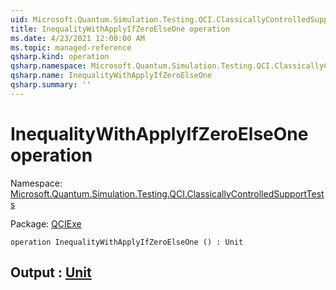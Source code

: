 ```yaml
---
uid: Microsoft.Quantum.Simulation.Testing.QCI.ClassicallyControlledSupportTests.InequalityWithApplyIfZeroElseOne
title: InequalityWithApplyIfZeroElseOne operation
ms.date: 4/23/2021 12:00:00 AM
ms.topic: managed-reference
qsharp.kind: operation
qsharp.namespace: Microsoft.Quantum.Simulation.Testing.QCI.ClassicallyControlledSupportTests
qsharp.name: InequalityWithApplyIfZeroElseOne
qsharp.summary: ''
---
```


# InequalityWithApplyIfZeroElseOne operation

Namespace: [Microsoft.Quantum.Simulation.Testing.QCI.ClassicallyControlledSupportTests](xref:Microsoft.Quantum.Simulation.Testing.QCI.ClassicallyControlledSupportTests)

Package: [QCIExe](https://nuget.org/packages/QCIExe)




```qsharp
operation InequalityWithApplyIfZeroElseOne () : Unit
```


## Output : [Unit](xref:microsoft.quantum.qsharp.valueliterals#unit-literal)

